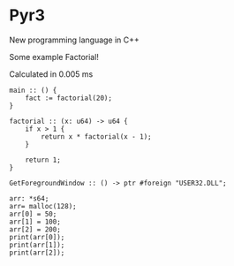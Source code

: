 # Pyr3
New programming language in C++

Some example
Factorial!

Calculated in 0.005 ms

```
main :: () {
	fact := factorial(20);
}

factorial :: (x: u64) -> u64 {
	if x > 1 {
		return x * factorial(x - 1);
	}

	return 1;
}
```

```
GetForegroundWindow :: () -> ptr #foreign "USER32.DLL";
```

```
arr: *s64;
arr= malloc(128);
arr[0] = 50;
arr[1] = 100;
arr[2] = 200;
print(arr[0]);
print(arr[1]);
print(arr[2]);
```
